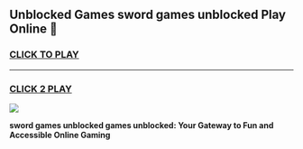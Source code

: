 
## Unblocked Games sword games unblocked Play Online 👋
<h3>
<a href="https://news.freeplayer.one?title=sword_games_unblocked&ref=17F">CLICK TO PLAY</a></h3>
<hr>

<h3>
<a href="https://news.freeplayer.one?title=sword_games_unblocked&ref=17F">CLICK 2 PLAY</a>
  
</h3>

<a href="https://news.freeplayer.one?title=sword_games_unblocked&ref=17F/"><img src="https://clearcache.store/games.png"></a>


**sword games unblocked games unblocked: Your Gateway to Fun and Accessible Online Gaming**
